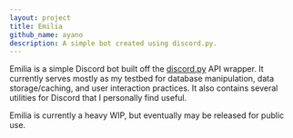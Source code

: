 ```yaml
---
layout: project
title: Emilia
github_name: ayano
description: A simple bot created using discord.py.
---
```


Emilia is a simple Discord bot built off the [discord.py](https://github.com/Rapptz/discord.py) API wrapper. It currently serves mostly as my testbed for database manipulation, data storage/caching, and user interaction practices. It also contains several utilities for Discord that I personally find useful.

Emilia is currently a heavy WIP, but eventually may be released for public use.
